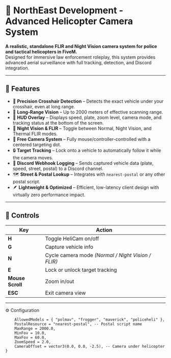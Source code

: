 # 📸 NorthEast Development - Advanced Helicopter Camera System

**A realistic, standalone FLIR and Night Vision camera system for police and tactical helicopters in FiveM.**  
Designed for immersive law enforcement roleplay, this system provides advanced aerial surveillance with full tracking, detection, and Discord integration.

---

## 🚀 Features

- 🎯 **Precision Crosshair Detection** – Detects the exact vehicle under your crosshair, even at long range.  
- 🔭 **Long-Range Vision** – Up to 2000 meters of effective scanning range.  
- 🧭 **HUD Overlay** – Displays speed, plate, zoom level, camera mode, and tracking status at the bottom of the screen.  
- 🌙 **Night Vision & FLIR** – Toggle between Normal, Night Vision, and Thermal FLIR modes.  
- 🎥 **Free Camera System** – Fully mouse/controller-controlled with a centered targeting dot.  
- 🔒 **Target Tracking** – Lock onto a vehicle to automatically follow it while the camera moves.  
- 📡 **Discord Webhook Logging** – Sends captured vehicle data (plate, speed, street, postal) to a Discord channel.  
- 🗺️ **Street & Postal Lookup** – Integrates with `nearest-postal` or any other postal script.  
- 🪶 **Lightweight & Optimized** – Efficient, low-latency client design with virtually zero performance impact.  

---

## 🧠 Controls

| Key | Action |
|-----|--------|
| **H** | Toggle HeliCam on/off |
| **G** | Capture vehicle info |
| **N** | Cycle camera mode *(Normal / Night Vision / FLIR)* |
| **E** | Lock or unlock target tracking |
| **Mouse Scroll** | Zoom in/out |
| **ESC** | Exit camera view |

---

⚙️ Configuration
```local Config = {
    AllowedModels = { "polmav", "frogger", "maverick", "policeheli" },
    PostalResource = "nearest-postal", -- Postal script name
    MaxRange = 2000.0,
    MinFov = 10.0,
    MaxFov = 60.0,
    ZoomSpeed = 2.0,
    CameraOffset = vector3(0.0, 0.0, -2.5), -- Camera under helicopter
}
